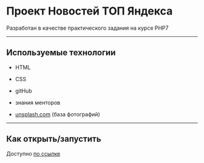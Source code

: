 # Проект Новостей ТОП Яндекса

Разработан в качестве практического задания на курсе PHP7

---
## Используемые технологии

* HTML

* CSS

* gitHub

* знания менторов

* [unsplash.com](https://unsplash.com "Перейти") (база фотографий)

---

## Как открыть/запустить

Доступно [по ссылке](https://github.com/valeriotto/tast6.10 "Перейти") 